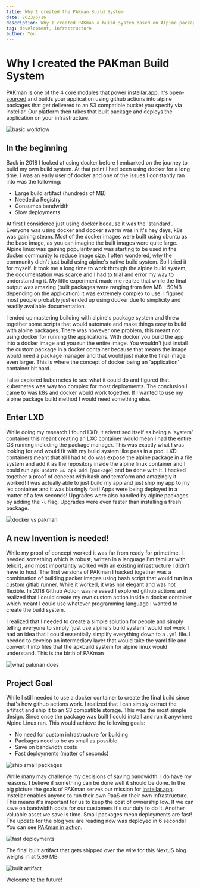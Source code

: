 ```yaml
---
title: Why I created the PAKman Build System
date: 2023/5/16
description: Why I created PAKman a build system based on Alpine packages using Elixir programming language.
tag: development, infrastructure
author: You
---
```


# Why I created the PAKman Build System

PAKman is one of the 4 core modules that power [instellar.app](https://instellar.app). It's [open-sourced](https://github.com/upmaru/pakman) and builds your application using github actions into alpine packages that get delivered to an S3 compatible bucket you specify via instellar. Our platform then takes that built package and deploys the application on your infrastructure.

![basic workflow](/images/why-i-created-pakman/workflow-diagram.png)

## In the beginning

Back in 2018 I looked at using docker before I embarked on the journey to build my own build system. At that point I had been using docker for a long time. I was an early user of docker and one of the issues I constantly ran into was the following:

- Large build artifact (hundreds of MB)
- Needed a Registry
- Consumes bandwidth
- Slow deployments

At first I considered just using docker because it was the 'standard'. Everyone was using docker and docker swarm was in it's hey days, k8s was gaining steam. Most of the docker images were built using ubuntu as the base image, as you can imagine the built images were quite large. Alpine linux was gaining popularity and was starting to be used in the docker community to reduce image size. I often wondered, why the community didn't just build using alpine's native build system. So I tried it for myself. It took me a long time to work through the alpine build system, the documentation was scarce and I had to trial and error my way to understanding it. My little experiment made me realize that while the final output was amazing (built packages were ranging from few MB - 50MB depending on the application) it was extremely complex to use. I figured most people probably just ended up using docker due to simplicity and readily available documentation.

I ended up mastering building with alpine's package system and threw together some scripts that would automate and make things easy to build with alpine packages. There was however one problem, this meant not using docker for running the applications. With docker you build the app into a docker image and you run the entire image. You wouldn't just install the custom package in a docker container because that means the image would need a package manager and that would just make the final image even larger. This is where the concept of docker being an 'application' container hit hard.

I also explored kubernetes to see what it could do and figured that kubernetes was way too complex for most deployments. The conclusion I came to was k8s and docker would work together. If I wanted to use my alpine package build method I would need something else.

## Enter LXD

While doing my research I found LXD, it advertised itself as being a 'system' container this meant creating an LXC container would mean I had the entire OS running including the package manager. This was exactly what I was looking for and would fit with my build system like peas in a pod. LXD containers meant that all I had to do was expose the alpine package in a file system and add it as the repository inside the alpine linux container and I could run `apk update && apk add [package]` and be done with it. I hacked together a proof of concept with bash and terraform and amazingly it worked! I was actually able to just build my app and just ship my app to my lxc container and it was blazingly fast! Apps were being deployed in a matter of a few seconds! Upgrades were also handled by alpine packages by adding the `-u` flag. Upgrades were even faster than installing a fresh package.

![docker vs pakman](/images/why-i-created-pakman/docker-vs-pakman.png)

## A new Invention is needed!

While my proof of concept worked it was far from ready for primetime. I needed something which is robust, written in a language I'm familiar with (elixir), and most importantly worked with an existing infrastructure I didn't have to host. The first versions of PAKman I hacked together was a combination of building packer images using bash script that would run in a custom gitlab runner. While it worked, it was not elegant and was not flexible. In 2018 Github Action was released I explored github actions and realized that I could create my own custom action inside a docker container which meant I could use whatever programming language I wanted to create the build system.

I realized that I needed to create a simple solution for people and simply telling everyone to simply 'just use alpine's build system' would not work. I had an idea that I could essentially simplify everything down to a `.yml` file. I needed to develop an intermediary layer that would take the yaml file and convert it into files that the apkbuild system for alpine linux would understand. This is the birth of PAKman

![what pakman does](/images/why-i-created-pakman/what-pakman-does.png)

## Project Goal

While I still needed to use a docker container to create the final build since that's how github actions work. I realized that I can simply extract the artifact and ship it to an S3 compatible storage. This was the most simple design. Since once the package was built I could install and run it anywhere Alpine Linux ran. This would achieve the following goals:

- No need for custom infrastructure for building
- Packages need to be as small as possible
- Save on bandwidth costs
- Fast deployments (matter of seconds)

![ship small packages](/images/why-i-created-pakman/ship-small-package.png)

While many may challenge my decisions of saving bandwidth. I do have my reasons. I believe if something can be done well it should be done. In the big picture the goals of PAKman serves our mission for [instellar.app](https://instellar.app). Instellar enables anyone to run their own PaaS on their own infrastructure. This means it's important for us to keep the cost of ownership low. If we can save on bandwidth costs for our customers it's our duty to do it. Another valuable asset we save is time. Small packages mean deployments are fast! The update for the blog you are reading now was deployed in 6 seconds! You can see [PAKman in action](https://github.com/upmaru-stage/nimbus/actions).

![fast deployments](/images/why-i-created-pakman/upgrade-timestamp.png)

The final built artifact that gets shipped over the wire for this NextJS blog weighs in at 5.69 MB

![built artifact](/images/why-i-created-pakman/built-artifact.png)

Welcome to the future!

